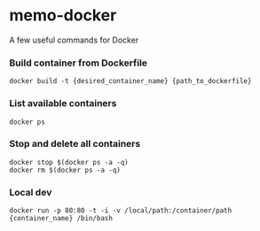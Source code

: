 # memo-docker
A few useful commands for Docker

### Build container from Dockerfile
`docker build -t {desired_container_name} {path_to_dockerfile}`

### List available containers
`docker ps`

### Stop and delete all containers
```
docker stop $(docker ps -a -q)
docker rm $(docker ps -a -q)
```

### Local dev
`docker run -p 80:80 -t -i -v /local/path:/container/path {container_name} /bin/bash`
